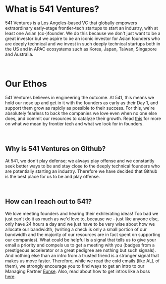 # What is 541 Ventures?

541 Ventures is a Los Angeles-based VC that globally empowers extraordinary early-stage frontier-tech startups to start an industry, with at least one Asian (co-)founder. We do this because we don't just want to be a great investor but we aspire to be an iconic investor for Asian founders who are deeply technical and we invest in such deeply technical startups both in the US and in APAC ecosystems such as Korea, Japan, Taiwan, Singapore and Australia.

<br/>

# Our Ethos

541 Ventures believes in engineering the outcome.
At 541, this means we hold our nose up and get in it with the founders as early as their Day 1, and support them grow as rapidly as possible to their success.
For this, we're absolutely fearless to back the companies we love even when no one else does, and commit our resources to catalyze their growth.
Read [this](https://github.com/541VC/541/blob/main/Our_Thesis.md) for more on what we mean by frontier tech and what we look for in founders.

<br/>

## Why is 541 Ventures on Github?

At 541, we don't play defense; we always play offense and we constantly seek better ways to be and stay close to the deeply technical founders who are potentially starting an industry. Therefore we have decided that Github is the best place for us to be and play offense.

<br/>

## How can I reach out to 541?

We love meeting founders and hearing their exhilerating ideas! Too bad we just can't do it as much as we'd love to, because we - just like anyone else, only have 24 hours a day and we just have to be very wise about how we allocate our bandwidth, (writing a check is only a small portion of our bandwidth and the majority of our resources are in fact spent on supporting our companies).
What could be helpful is a signal that tells us to give your email a priority and compels us to get a meeting with you (badges from a prestigeous accelerator or a great pedigree are nothing but such signals). And nothing else than an intro from a trusted friend is a stronger signal that makes us move faster. Therefore, while we read the cold emails (like ALL of them), we strongly encourage you to find ways to get an intro to our Managing Partner [Eunse](https://linkedin.com/in/eunse).  Also, read about how to get intros like a boss [here](http://eun5e.com/2022/02/how-to-get-intros-like-a-boss/).
